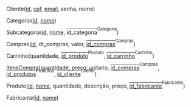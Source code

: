 Cliente(<u>id</u>, <u>cpf</u>, <u>email</u>, senha, nome)

Categoria(<u>id</u>, <u>nome</u>)

Subcategoria(<u>id</u>, <u>nome</u>, <span style="text-decoration: overline;">id_categoria</span><span style="position: relative; top: -10px; font-size: 0.8em;">Categoria</span>)

Compras(<u>id</u>, dt_compras, valor, <u><span style="text-decoration: overline;">id_compras</span></u><span style="position: relative; top: -10px; font-size: 0.8em;">Compras</span>)

Carrinho(quantidade, <u><span style="text-decoration: overline;">id_produto</span></u><span style="position: relative; top: -10px; font-size: 0.8em;">Produto</span>, <u><span style="text-decoration: overline;">id_carrinho</span></u><span style="position: relative; top: -10px; font-size: 0.8em;">Carrinho</span>)

ItensCompra(quantidade, preco_unitario, <u><span style="text-decoration: overline;">id_compras</span></u><span style="position: relative; top: -10px; font-size: 0.8em;">Compras</span>, <u><span style="text-decoration: overline;">id_produtos</span></u><span style="position: relative; top: -10px; font-size: 0.8em;">Produtos</span>, <u><span style="text-decoration: overline;">id_cliente</span></u><span style="position: relative; top: -10px; font-size: 0.8em;">Cliente</span>)

Produto(<u>id</u>, <u>nome</u>, quantidade, descrição, preço, <u><span style="text-decoration: overline;">id_fabricante</span></u><span style="position: relative; top: -10px; font-size: 0.8em;">Fabricante</span>)

Fabricante(<u>id</u>, <u>nome</u>)